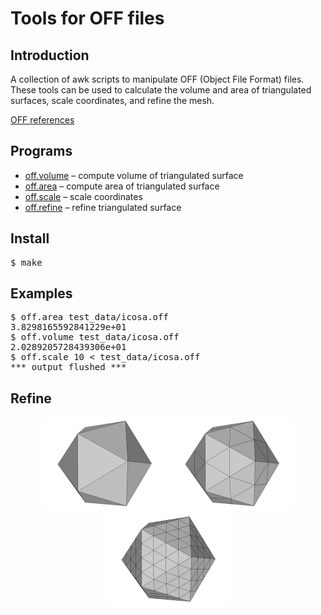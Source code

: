 <h1>Tools for OFF files</h1>

<h2>Introduction</h2>

A collection of awk scripts to manipulate OFF (Object File Format)
files. These tools can be used to calculate the volume and area of
triangulated surfaces, scale coordinates, and refine the mesh.

[OFF references](http://www.geomview.org/docs/html/OFF.html)

<h2>Programs</h2>
<ul>
  <li><a href="volume.awk">off.volume</a> – compute volume of triangulated surface</li>
  <li><a href="area.awk">off.area</a> – compute area of triangulated surface</li>
  <li><a href="scale.awk">off.scale</a> – scale coordinates</li>
  <li><a href="refine.awk">off.refine</a> – refine triangulated surface</li>
</ul>

<h2>Install</h2>
<pre>
$ make
</pre>

<h2>Examples</h2>

<pre>
$ off.area test_data/icosa.off
3.8298165592841229e+01
$ off.volume test_data/icosa.off
2.0289205728439306e+01
$ off.scale 10 < test_data/icosa.off
*** output flushed ***
</pre>

<h2>Refine</h2>

<p align="center">
<img src="img/0.png" width=200/>
<img src="img/1.png" width=200/>
<img src="img/2.png" width=200/>
</p>
